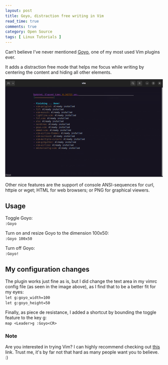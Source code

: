 ```yaml
---
layout: post
title: Goyo, distraction free writing in Vim
read_time: true  
comments: true
category: Open Source
tags: [ Linux Tutorials ]
---
```


Can’t believe I’ve never mentioned [Goyo](https://github.com/junegunn/goyo.vim), one of my most used Vim plugins ever.

It adds a distraction free mode that helps me focus while writing by centering the content and hiding all other elements.

<img src="/assets/vim-goyo.png" width="654">

Other nice features are the support of console ANSI-sequences for curl, httpie or wget; HTML for web browsers; or PNG for graphical viewers. 

## Usage

Toggle Goyo:
<br> `:Goyo`

Turn on and resize Goyo to the dimension 100x50:
<br>`:Goyo 100x50`

Turn off Goyo:
<br> `:Goyo!`

## My configuration changes

The plugin works just fine as is, but I did change the text area in my vimrc config file (as seen in the image above), as I find that to be a better fit for my eyes:
<br> `let g:goyo_width=100`
<br> `let g:goyo_height=50`

Finally, as piece de resistance, I added a shortcut by bounding the toggle feature to the key g:
<br> `map <Leader>g :Goyo<CR>` 

### Note
Are you interested in trying Vim? I can highly recommend checking out [this](https://danielmiessler.com/study/vim/) link. Trust me, it's by far not that hard as many people want you to believe. :)
